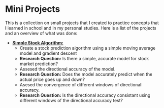 # Mini Projects

This is a collection on small projects that I created to practice concepts that I learned in school and in my personal studies.
Here is a list of the projects and an overview of what was done:

* <u>**Simple Stock Algorithm:**</u>
  * Create a stock prediction algorithm using a simple moving average model and gradient descent
  * **Research Question:** Is there a simple, accurate model for stock market prediction?
  * Assesed the directional accuracy of the model.
  * **Research Question:** Does the model accurately predict when the actual price goes up and down?
  * Asesed the convergence of different windows of directional accuracy.
  *  **Research Question:** Is the directional accuracy consistant using different windows of the directional accuracy test?   
